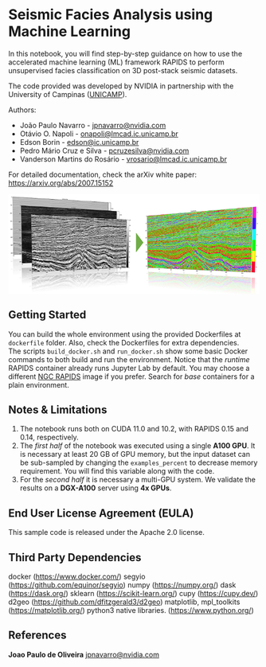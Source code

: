 # Seismic Facies Analysis using Machine Learning

In this notebook, you will find step-by-step guidance on how to use the accelerated machine learning (ML) framework RAPIDS to perform unsupervised facies classification on 3D post-stack seismic datasets.

The code provided was developed by NVIDIA in partnership with the University of Campinas ([UNICAMP](https://ic.unicamp.br/en/)).

Authors:
- João Paulo Navarro - [jpnavarro@nvidia.com](mailto:jpnavarro@nvidia.com)
- Otávio O. Napoli - [onapoli@lmcad.ic.unicamp.br](mailto:onapoli@lmcad.ic.unicamp.br)
- Edson Borin - [edson@ic.unicamp.br](mailto:edson@ic.unicamp.br)
- Pedro Mário Cruz e Silva - [pcruzesilva@nvidia.com](mailto:pcruzesilva@nvidia.com)
- Vanderson Martins do Rosário - [vrosario@lmcad.ic.unicamp.br](mailto:vrosario@lmcad.ic.unicamp.br)

For detailed documentation, check the arXiv white paper: https://arxiv.org/abs/2007.15152

<img src="https://github.com/NVIDIA/energy-sdk/blob/master/rapids_seismic_facies/figs/intro.png?raw=true" width=700 align=center>

## Getting Started
You can build the whole environment using the provided Dockerfiles at `dockerfile` folder. Also, check the Dockerfiles for extra dependencies.<br>
The scripts `build_docker.sh` and `run_docker.sh` show some basic Docker commands to both build and run the environment. Notice that the *runtime* RAPIDS container already runs Jupyter Lab by default. You may choose a different [NGC RAPIDS](https://ngc.nvidia.com/catalog/containers/nvidia:rapidsai:rapidsai/tags) image if you prefer. Search for *base* containers for a plain environment.

## Notes & Limitations
1. The notebook runs both on CUDA 11.0 and 10.2, with RAPIDS 0.15 and 0.14, respectively.
2. The *first half* of the notebook was executed using a single **A100 GPU**. It is necessary at least 20 GB of GPU memory, but the input dataset can be sub-sampled by changing the `examples_percent` to decrease memory requirement.  You will find this variable along with the code.
3. For the *second half* it is necessary a multi-GPU system. We validate the results on a **DGX-A100** server using **4x GPUs**.

## End User License Agreement (EULA)
This sample code is released under the Apache 2.0 license.

## Third Party Dependencies
docker (https://www.docker.com/)
segyio (https://github.com/equinor/segyio)
numpy (https://numpy.org/)
dask (https://dask.org/)
sklearn (https://scikit-learn.org/)
cupy (https://cupy.dev/)
d2geo (https://github.com/dfitzgerald3/d2geo)
matplotlib, mpl_toolkits (https://matplotlib.org/)
python3 native libraries. (https://www.python.org/) 

## References

**Joao Paulo de Oliveira** jpnavarro@nvidia.com
